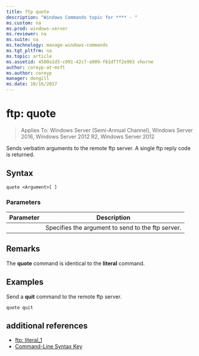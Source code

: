```yaml
---
title: ftp quote
description: "Windows Commands topic for **** - "
ms.custom: na
ms.prod: windows-server
ms.reviewer: na
ms.suite: na
ms.technology: manage-windows-commands
ms.tgt_pltfrm: na
ms.topic: article
ms.assetid: 4500a1d3-c091-42c7-a909-f61df7f2e993 vhorne
author: coreyp-at-msft
ms.author: coreyp
manager: dongill
ms.date: 10/16/2017
---
```

# ftp: quote

>Applies To: Windows Server (Semi-Annual Channel), Windows Server 2016, Windows Server 2012 R2, Windows Server 2012

Sends verbatim arguments to the remote ftp server. A single ftp reply code is returned.   
## Syntax  
```  
quote <Argument>[ ]  
```  
### Parameters  

| Parameter  |                    Description                    |
|------------|---------------------------------------------------|
| <Argument> | Specifies the argument to send to the ftp server. |

## Remarks  
The **quote** command is identical to the **literal** command.  
## <a name="BKMK_Examples"></a>Examples  
Send a **quit** command to the remote ftp server.  
```  
quote quit  
```  
## additional references  
-   [ftp: literal_1](ftp-literal_1.md)  
-   [Command-Line Syntax Key](command-line-syntax-key.md)  
